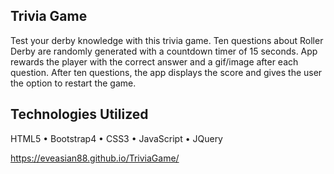 ## Trivia Game
Test your derby knowledge with this trivia game. Ten questions about Roller Derby are randomly generated with a countdown timer of 15 seconds. App rewards the player with the correct answer and a gif/image after each question. After ten questions, the app displays the score and gives the user the option to restart the game.

## Technologies Utilized
HTML5 • Bootstrap4 • CSS3 • JavaScript • JQuery

https://eveasian88.github.io/TriviaGame/